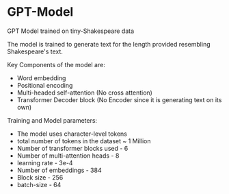 # GPT-Model
GPT Model trained on tiny-Shakespeare data

The model is trained to generate text for the length provided resembling Shakespeare's text. 

Key Components of the model are:
- Word embedding
- Positional encoding
- Multi-headed self-attention (No cross attention)
- Transformer Decoder block (No Encoder since it is generating text on its own)


Training and Model parameters: 
- The model uses character-level tokens
- total number of tokens in the dataset ~ 1 Million
- Number of transformer blocks used - 6
- Number of multi-attention heads - 8
- learning rate - 3e-4
- Number of embeddings - 384
- Block size - 256
- batch-size - 64
